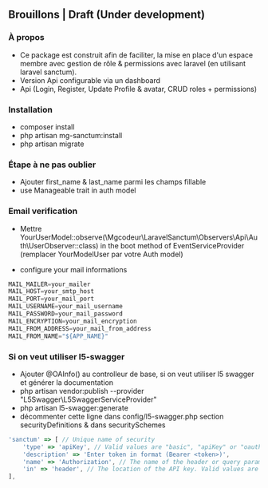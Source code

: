 ## Brouillons | Draft (Under development)

### À propos
- Ce package est construit afin de faciliter, la mise en place d'un espace membre avec gestion de rôle & permissions avec laravel (en utilisant laravel sanctum).
- Version Api configurable via un dashboard
- Api (Login, Register, Update Profile & avatar, CRUD roles + permissions)

### Installation
- composer install
- php artisan mg-sanctum:install
- php artisan migrate

### Étape à ne pas oublier
- Ajouter first_name & last_name parmi les champs fillable
- use Manageable trait in auth model

### Email verification
- Mettre YourUserModel::observe(\Mgcodeur\LaravelSanctum\Observers\Api\Auth\UserObserver::class) in the boot method of EventServiceProvider (remplacer YourModelUser par votre Auth model)

- configure your mail informations

````javascript
MAIL_MAILER=your_mailer
MAIL_HOST=your_smtp_host
MAIL_PORT=your_mail_port
MAIL_USERNAME=your_mail_username
MAIL_PASSWORD=your_mail_password
MAIL_ENCRYPTION=your_mail_encryption
MAIL_FROM_ADDRESS=your_mail_from_address
MAIL_FROM_NAME="${APP_NAME}"

````

### Si on veut utiliser l5-swagger
- Ajouter @OAInfo() au controlleur de base, si on veut utiliser l5 swagger et générer la documentation
- php artisan vendor:publish --provider "L5Swagger\L5SwaggerServiceProvider"
- php artisan l5-swagger:generate
- décommenter cette ligne dans config/l5-swagger.php section securityDefinitions & dans securitySchemes


````javascript
'sanctum' => [ // Unique name of security
    'type' => 'apiKey', // Valid values are "basic", "apiKey" or "oauth2".
    'description' => 'Enter token in format (Bearer <token>)',
    'name' => 'Authorization', // The name of the header or query parameter to be used.
    'in' => 'header', // The location of the API key. Valid values are "query" or "header".
],
````